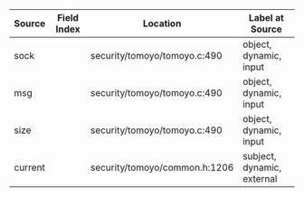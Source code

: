 | Source           | Field Index | Location                      | Label at Source             |
|------------------|-------------|-------------------------------|-----------------------------|
| sock             |             | security/tomoyo/tomoyo.c:490  | object, dynamic, input      |
| msg              |             | security/tomoyo/tomoyo.c:490  | object, dynamic, input      |
| size             |             | security/tomoyo/tomoyo.c:490  | object, dynamic, input      |
| current          |             | security/tomoyo/common.h:1206 | subject, dynamic, external  |
